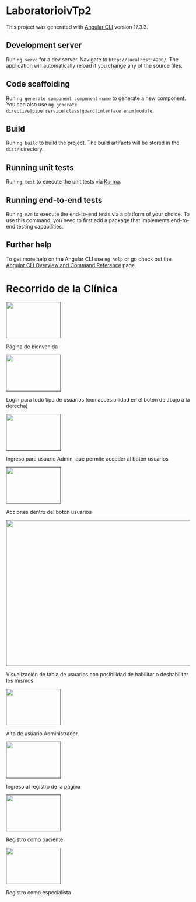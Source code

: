 # LaboratorioivTp2

This project was generated with [Angular CLI](https://github.com/angular/angular-cli) version 17.3.3.

## Development server

Run `ng serve` for a dev server. Navigate to `http://localhost:4200/`. The application will automatically reload if you change any of the source files.

## Code scaffolding

Run `ng generate component component-name` to generate a new component. You can also use `ng generate directive|pipe|service|class|guard|interface|enum|module`.

## Build

Run `ng build` to build the project. The build artifacts will be stored in the `dist/` directory.

## Running unit tests

Run `ng test` to execute the unit tests via [Karma](https://karma-runner.github.io).

## Running end-to-end tests

Run `ng e2e` to execute the end-to-end tests via a platform of your choice. To use this command, you need to first add a package that implements end-to-end testing capabilities.

## Further help

To get more help on the Angular CLI use `ng help` or go check out the [Angular CLI Overview and Command Reference](https://angular.io/cli) page.

# Recorrido de la Clínica
<p align="left">
<a href="" target="blank"><img align="center" src="https://firebasestorage.googleapis.com/v0/b/laboratorioiv-tp2.appspot.com/o/readmeImages%2FCaptura%20de%20pantalla%202024-06-18%20103554.png?alt=media&token=bfcbf356-6ba9-4d72-9c3e-6c273ca12a3d" alt="" height="100" width="150" /></a>
</p>
Página de bienvenida

<p align="left">
<a href="" target="blank"><img align="center" src="https://firebasestorage.googleapis.com/v0/b/laboratorioiv-tp2.appspot.com/o/readmeImages%2FCaptura%20de%20pantalla%202024-06-18%20103604.png?alt=media&token=ad8a4be8-bb58-4354-af4c-342a08301e71" alt="" height="100" width="150" /></a>
</p>
Login para todo tipo de usuarios (con accesibilidad en el botón de abajo a la derecha)

<a href="" target="blank"><img align="center" src="https://firebasestorage.googleapis.com/v0/b/laboratorioiv-tp2.appspot.com/o/readmeImages%2FCaptura%20de%20pantalla%202024-06-18%20103625.png?alt=media&token=bc1ea0c2-efda-4875-b916-84dbe0d85d19" alt="" height="100" width="150" /></a>
</p>
Ingreso para usuario Admin, que permite acceder al botón usuarios

<a href="" target="blank"><img align="center" src="https://firebasestorage.googleapis.com/v0/b/laboratorioiv-tp2.appspot.com/o/readmeImages%2FCaptura%20de%20pantalla%202024-06-18%20103749.png?alt=media&token=5f7b470a-5496-4e17-aa35-be02da196efc" alt="" height="100" width="150" /></a>
</p>
Acciones dentro del botón usuarios

<a href="" target="blank"><img align="center" src="https://firebasestorage.googleapis.com/v0/b/laboratorioiv-tp2.appspot.com/o/readmeImages%2FCaptura%20de%20pantalla%202024-06-18%20103801.png?alt=media&token=5361f0ff-d40b-4531-a5b2-dbfcc227075f" alt="" height="400" width="600" /></a>
</p>
Visualización de tabla de usuarios con posibilidad de habilitar o deshabilitar los mismos

<a href="" target="blank"><img align="center" src="https://firebasestorage.googleapis.com/v0/b/laboratorioiv-tp2.appspot.com/o/readmeImages%2FCaptura%20de%20pantalla%202024-06-18%20103812.png?alt=media&token=96180e47-7eca-49a6-a238-fb92dae050b7" alt="" height="100" width="150" /></a>
</p>
Alta de usuario Administrador.

<p align="left">
<a href="" target="blank"><img align="center" src="https://firebasestorage.googleapis.com/v0/b/laboratorioiv-tp2.appspot.com/o/readmeImages%2FCaptura%20de%20pantalla%202024-06-18%20103901.png?alt=media&token=bf675716-5c4d-4b08-b41f-9e3c644aac29" alt="" height="100" width="150" /></a>
</p>
Ingreso al registro de la página
<p align="left">
<a href="" target="blank"><img align="center" src="https://firebasestorage.googleapis.com/v0/b/laboratorioiv-tp2.appspot.com/o/readmeImages%2FCaptura%20de%20pantalla%202024-06-18%20103909.png?alt=media&token=97cc6363-02e7-479c-b23c-79d5912b5179" alt="" height="100" width="150" /></a>
</p>
Registro como paciente

<p align="left">
<a href="" target="blank"><img align="center" src="https://firebasestorage.googleapis.com/v0/b/laboratorioiv-tp2.appspot.com/o/readmeImages%2FCaptura%20de%20pantalla%202024-06-18%20103919.png?alt=media&token=7a981f4d-9d85-4981-9dc1-649464b0fcca" alt="" height="100" width="150" /></a>
</p>
Registro como especialista